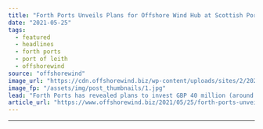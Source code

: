 ```yaml
---
title: "Forth Ports Unveils Plans for Offshore Wind Hub at Scottish Port"
date: "2021-05-25"
tags: 
  - featured
  - headlines
  - forth ports
  - port of leith
  - offshorewind
source: "offshorewind"
image_url: "https://cdn.offshorewind.biz/wp-content/uploads/sites/2/2021/05/25094004/Forth-Ports_New-Leith-outer-berth-with-Floating-Foundation-and-Turbine.jpg"
image_fp: "/assets/img/post_thumbnails/1.jpg"
lead: "Forth Ports has revealed plans to invest GBP 40 million (around EUR 46 million)"
article_url: "https://www.offshorewind.biz/2021/05/25/forth-ports-unveils-plans-for-offshore-wind-hub-at-scottish-port/"
---
```


---
